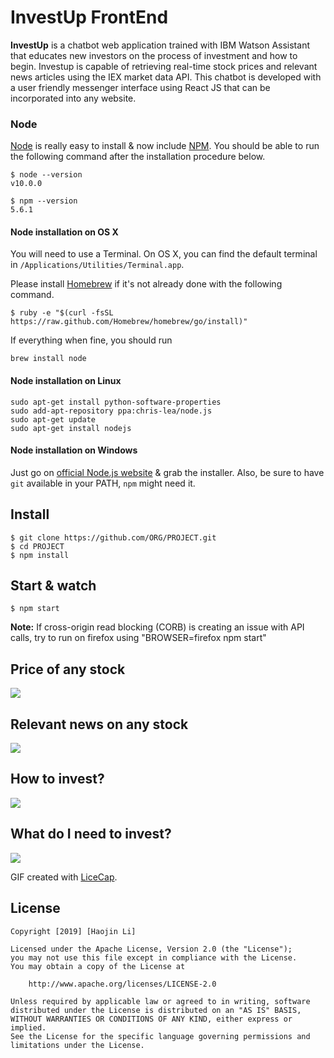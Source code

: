 # InvestUp FrontEnd

**InvestUp** is a chatbot web application trained with IBM Watson Assistant that educates new investors on the process of investment and how to begin. Investup is capable of retrieving real-time stock prices and relevant news articles using the IEX market data API. This chatbot is developed with a user friendly messenger interface using React JS that can be incorporated into any website.

### Node

[Node](http://nodejs.org/) is really easy to install & now include [NPM](https://npmjs.org/).
You should be able to run the following command after the installation procedure
below.

    $ node --version
    v10.0.0
    
    $ npm --version
    5.6.1

#### Node installation on OS X

You will need to use a Terminal. On OS X, you can find the default terminal in
`/Applications/Utilities/Terminal.app`.

Please install [Homebrew](http://brew.sh/) if it's not already done with the following command.

    $ ruby -e "$(curl -fsSL https://raw.github.com/Homebrew/homebrew/go/install)"

If everything when fine, you should run

    brew install node

#### Node installation on Linux

    sudo apt-get install python-software-properties
    sudo add-apt-repository ppa:chris-lea/node.js
    sudo apt-get update
    sudo apt-get install nodejs

#### Node installation on Windows

Just go on [official Node.js website](http://nodejs.org/) & grab the installer.
Also, be sure to have `git` available in your PATH, `npm` might need it.

## Install

    $ git clone https://github.com/ORG/PROJECT.git
    $ cd PROJECT
    $ npm install

## Start & watch

    $ npm start


**Note:** If cross-origin read blocking (CORB) is creating an issue with API calls, try to run on firefox using "BROWSER=firefox npm start"

## Price of any stock
<img src='https://github.com/lihaojin/InvestUp_FrontEnd/blob/master/gifs/price.gif' />

## Relevant news on any stock
<img src='https://github.com/lihaojin/InvestUp_FrontEnd/blob/master/gifs/news.gif' />

## How to invest?
<img src='https://github.com/lihaojin/InvestUp_FrontEnd/blob/master/gifs/howtoinvest.gif' />

## What do I need to invest?
<img src='https://github.com/lihaojin/InvestUp_FrontEnd/blob/master/gifs/whatdoineed.gif' />

GIF created with [LiceCap](http://www.cockos.com/licecap/).



## License

    Copyright [2019] [Haojin Li]

    Licensed under the Apache License, Version 2.0 (the "License");
    you may not use this file except in compliance with the License.
    You may obtain a copy of the License at

        http://www.apache.org/licenses/LICENSE-2.0

    Unless required by applicable law or agreed to in writing, software
    distributed under the License is distributed on an "AS IS" BASIS,
    WITHOUT WARRANTIES OR CONDITIONS OF ANY KIND, either express or implied.
    See the License for the specific language governing permissions and
    limitations under the License.
